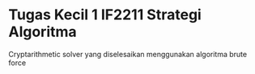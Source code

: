 # Tugas Kecil 1 IF2211 Strategi Algoritma
Cryptarithmetic solver yang diselesaikan menggunakan algoritma brute force
